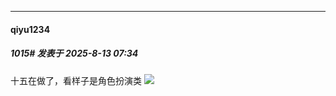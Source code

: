 ﻿
*****

####  qiyu1234  
##### 1015#       发表于 2025-8-13 07:34

十五在做了，看样子是角色扮演类
<img src="https://p.sda1.dev/26/686d218f3278410fd00a9abf2db578cf/image.jpg" referrerpolicy="no-referrer">

